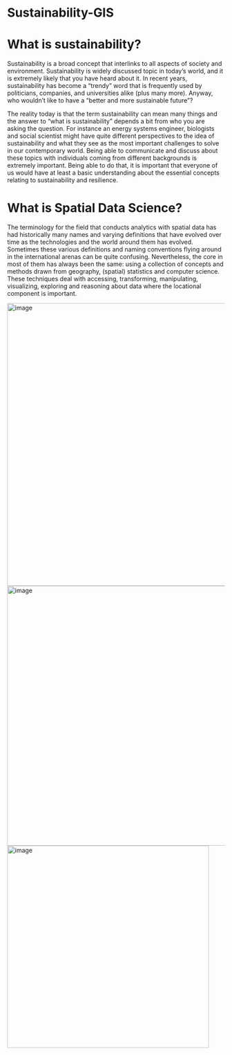# Sustainability-GIS

# What is sustainability? 

Sustainability is a broad concept that interlinks to all aspects of society and environment. Sustainability is widely discussed topic in today’s world, and it is extremely likely that you have heard about it. In recent years, sustainability has become a “trendy” word that is frequently used by politicians, companies, and universities alike (plus many more). Anyway, who wouldn’t like to have a “better and more sustainable future”?

The reality today is that the term sustainability can mean many things and the answer to “what is sustainability” depends a bit from who you are asking the question. For instance an energy systems engineer, biologists and social scientist might have quite different perspectives to the idea of sustainability and what they see as the most important challenges to solve in our contemporary world. Being able to communicate and discuss about these topics with individuals coming from different backgrounds is extremely important. Being able to do that, it is important that everyone of us would have at least a basic understanding about the essential concepts relating to sustainability and resilience. 

# What is Spatial Data Science?

The terminology for the field that conducts analytics with spatial data has had historically many names and varying definitions that have evolved over time as the technologies and the world around them has evolved. Sometimes these various definitions and naming conventions flying around in the international arenas can be quite confusing. Nevertheless, the core in most of them has always been the same: using a collection of concepts and methods drawn from geography, (spatial) statistics and computer science. These techniques deal with accessing, transforming, manipulating, visualizing, exploring and reasoning about data where the locational component is important.


<img width="653" alt="image" src="https://github.com/mgamzec/Sustainability-GIS/assets/62151645/be085531-e233-4721-885e-8ae43cf6f516">

<img width="600" alt="image" src="https://github.com/mgamzec/Sustainability-GIS/assets/62151645/3839d513-2604-4a22-8e67-1ed1dc7f309a">

<img width="467" alt="image" src="https://github.com/mgamzec/Sustainability-GIS/assets/62151645/c595542e-5707-4881-a756-422ef246056b">


